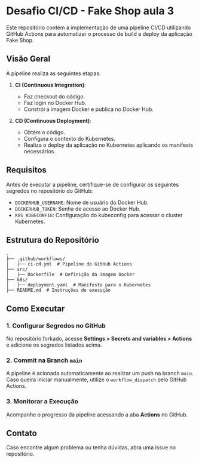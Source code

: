 # Desafio CI/CD - Fake Shop aula 3

Este repositório contém a implementação de uma pipeline CI/CD utilizando GitHub Actions para automatizar o processo de build e deploy da aplicação Fake Shop.

## Visão Geral

A pipeline realiza as seguintes etapas:
1. **CI (Continuous Integration)**:
   - Faz checkout do código.
   - Faz login no Docker Hub.
   - Constrói a imagem Docker e publica no Docker Hub.

2. **CD (Continuous Deployment)**:
   - Obtém o código.
   - Configura o contexto do Kubernetes.
   - Realiza o deploy da aplicação no Kubernetes aplicando os manifests necessários.

## Requisitos

Antes de executar a pipeline, certifique-se de configurar os seguintes segredos no repositório do GitHub:
- `DOCKERHUB_USERNAME`: Nome de usuário do Docker Hub.
- `DOCKERHUB_TOKEN`: Senha de acesso ao Docker Hub.
- `K8S_KUBECONFIG`: Configuração do kubeconfig para acessar o cluster Kubernetes.

## Estrutura do Repositório

```
.
├── .github/workflows/
│   ├── ci-cd.yml  # Pipeline do GitHub Actions
├── src/
│   ├── Dockerfile  # Definição da imagem Docker
├── k8s/
│   ├── deployment.yaml  # Manifesto para o Kubernetes
├── README.md  # Instruções de execução
```

## Como Executar

### 1. Configurar Segredos no GitHub
No repositório forkado, acesse **Settings > Secrets and variables > Actions** e adicione os segredos listados acima.

### 2. Commit na Branch `main`
A pipeline é acionada automaticamente ao realizar um push na branch `main`. Caso queira iniciar manualmente, utilize o `workflow_dispatch` pelo GitHub Actions.

### 3. Monitorar a Execução
Acompanhe o progresso da pipeline acessando a aba **Actions** no GitHub.

## Contato
Caso encontre algum problema ou tenha dúvidas, abra uma issue no repositório.
